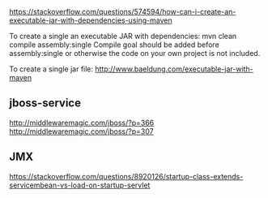 https://stackoverflow.com/questions/574594/how-can-i-create-an-executable-jar-with-dependencies-using-maven

To create a single an executable JAR with dependencies:
mvn clean compile assembly:single
Compile goal should be added before assembly:single or otherwise the code on your own project is not included.


To create a single jar file:
http://www.baeldung.com/executable-jar-with-maven


jboss-service
--------------------------------------------------------------------------------
http://middlewaremagic.com/jboss/?p=366
http://middlewaremagic.com/jboss/?p=307



JMX
--------------------------------------------------------------------------------
https://stackoverflow.com/questions/8920126/startup-class-extends-servicembean-vs-load-on-startup-servlet